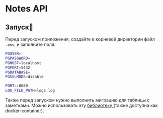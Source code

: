 # Notes API

## Запуск🚀
Перед запуском приложения, создайте в корневой директории файл ```.env```, и заполните поля:
```bash
PGUSER=
PGPASSWORD=
PGHOST=localhost
PGPORT=5432
PGDATABASE=
PGSSLMODE=disable

PORT=:8080
LOG_FILE_PATH=logs.log
```
Также перед запуском нужно выполнить миграцию для таблицы с заметками.
Можно использовать эту [библиотеку ](https://github.com/golang-migrate/migrate?ysclid=lhxtjgz16c765222512)(также доступна как docker-container).
